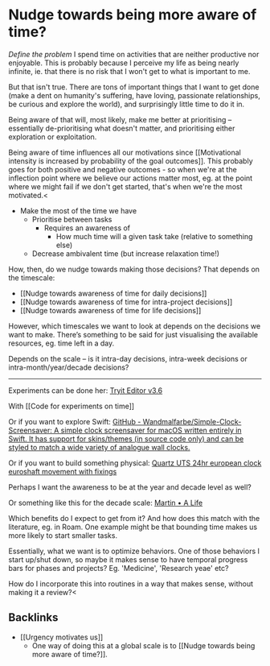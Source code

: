 # Nudge towards being more aware of time?
*Define the problem*
I spend time on activities that are neither productive nor enjoyable. This is probably because I perceive my life as being nearly infinite, ie. that there is no risk that I won't get to what is important to me.

But that isn't true. There are tons of important things that I want to get done (make a dent on humanity's suffering, have loving, passionate relationships, be curious and explore the world), and surprisingly little time to do it in. 

Being aware of that will, most likely, make me better at prioritising – essentially de-prioritising what doesn't matter, and prioritising either exploration or exploitation. 

Being aware of time influences all our motivations since [[Motivational intensity is increased by probability of the goal outcomes]]. This probably goes for both positive and negative outcomes - so when we're at the inflection point where we believe our actions matter most, eg. at the point where we might fail if we don't get started, that's when we're the most motivated.<

* Make the most of the time we have
	* Prioritise between tasks
		* Requires an awareness of
			* How much time will a given task take (relative to something else)
	* Decrease ambivalent time (but increase relaxation time!)

How, then, do we nudge towards making those decisions? That depends on the timescale:
* [[Nudge towards awareness of time for daily decisions]]
* [[Nudge towards awareness of time for intra-project decisions]]
* [[Nudge towards awareness of time for life decisions]]

However, which timescales we want to look at depends on the decisions we want to make. There’s something to be said for just visualising the available resources, eg. time left in a day.


Depends on the scale – is it intra-day decisions, intra-week decisions or intra-month/year/decade decisions?





















---

Experiments can be done her: [Tryit Editor v3.6](https://www.w3schools.com/graphics/tryit.asp?filename=trycanvas_clock_start)

With [[Code for experiments on time]]

Or if you want to explore Swift: [GitHub - Wandmalfarbe/Simple-Clock-Screensaver: A simple clock screensaver for macOS written entirely in Swift. It has support for skins/themes (in source code only) and can be styled to match a wide variety of analogue wall clocks.](https://github.com/Wandmalfarbe/Simple-Clock-Screensaver)

Or if you want to build something physical: [Quartz UTS 24hr european clock euroshaft movement with fixings](https://ngclocks.co.uk/quartz-uts-24hr-european-clock-euroshaft-movement-with-fixings-11630-p.asp)

Perhaps I want the awareness to be at the year and decade level as well?

Or something like this for the decade scale: [Martin • A Life](https://entire.life/martinbernstorff)

Which benefits do I expect to get from it? And how does this match with the literature, eg. in Roam. One example might be that bounding time makes us more likely to start smaller tasks.

Essentially, what we want is to optimize behaviors. One of those behaviors I start up/shut down, so maybe it makes sense to have temporal progress bars for phases and projects? Eg. 'Medicine', 'Research yeae' etc? 

How do I incorporate this into routines in a way that makes sense, without making it a review?<

## Backlinks
* [[Urgency motivates us]]
	* One way of doing this at a global scale is to [[Nudge towards being more aware of time?]].

<!-- {BearID:22BE222C-85BC-49BC-A016-82E488B36D88-11123-00002E293A44E558} -->
